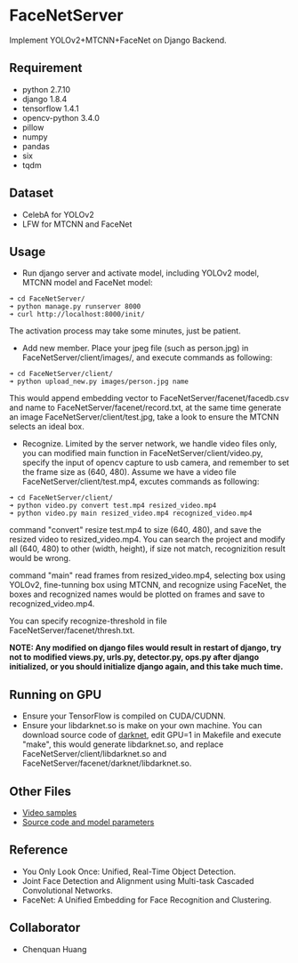 # FaceNetServer
Implement YOLOv2+MTCNN+FaceNet on Django Backend.

## Requirement

* python 2.7.10
* django 1.8.4
* tensorflow 1.4.1
* opencv-python 3.4.0
* pillow
* numpy
* pandas
* six
* tqdm

## Dataset

* CelebA for YOLOv2
* LFW for MTCNN and FaceNet

## Usage

* Run django server and activate model, including YOLOv2 model, MTCNN model and FaceNet model:

```
➜ cd FaceNetServer/
➜ python manage.py runserver 8000
➜ curl http://localhost:8000/init/
```

The activation process may take some minutes, just be patient.

* Add new member. Place your jpeg file (such as person.jpg) in FaceNetServer/client/images/, and execute commands as following:

```
➜ cd FaceNetServer/client/
➜ python upload_new.py images/person.jpg name
```

This would append embedding vector to FaceNetServer/facenet/facedb.csv and name to FaceNetServer/facenet/record.txt, at the same time generate an image FaceNetServer/client/test.jpg, take a look to ensure the MTCNN selects an ideal box.

* Recognize. Limited by the server network, we handle video files only, you can modified main function in FaceNetServer/client/video.py, specify the input of opencv capture to usb camera, and remember to set the frame size as (640, 480). Assume we have a video file FaceNetServer/client/test.mp4, excutes commands as following:

```
➜ cd FaceNetServer/client/
➜ python video.py convert test.mp4 resized_video.mp4
➜ python video.py main resized_video.mp4 recognized_video.mp4
```

command "convert" resize test.mp4 to size (640, 480), and save the resized video to resized_video.mp4. You can search the project and modify all (640, 480) to other (width, height), if size not match, recognizition result would be wrong.

command "main" read frames from resized\_video.mp4, selecting box using YOLOv2, fine-tunning box using MTCNN, and recognize using FaceNet, the boxes and recognized names would be plotted on frames and save to recognized\_video.mp4.

You can specify recognize-threshold in file FaceNetServer/facenet/thresh.txt.

**NOTE: Any modified on django files would result in restart of django, try not to modified views.py, urls.py, detector.py, ops.py after django initialized, or you should initialize django again, and this take much time.**

## Running on GPU

* Ensure your TensorFlow is compiled on CUDA/CUDNN.
* Ensure your libdarknet.so is make on your own machine. You can download source code of [darknet](https://github.com/pjreddie/darknet), edit GPU=1 in Makefile and execute "make", this would generate libdarknet.so, and replace FaceNetServer/client/libdarknet.so and FaceNetServer/facenet/darknet/libdarknet.so.

## Other Files

* [Video samples](https://pan.baidu.com/s/15LfRbmbdTXvLjD7aCBwQ9A)
* [Source code and model parameters](https://pan.baidu.com/s/1m-0WMAtVCTmlLDrnKiXMrQ)

## Reference

* You Only Look Once: Unified, Real-Time Object Detection.
* Joint Face Detection and Alignment using Multi-task Cascaded Convolutional Networks.
* FaceNet: A Unified Embedding for Face Recognition and Clustering.

## Collaborator

* Chenquan Huang